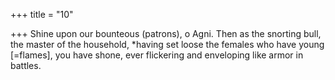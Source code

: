 +++
title = "10"

+++
Shine upon our bounteous (patrons), o Agni. Then as the snorting bull,  the master of the household,
*having set loose the females who have young [=flames], you have
shone, ever flickering and enveloping like armor in battles.